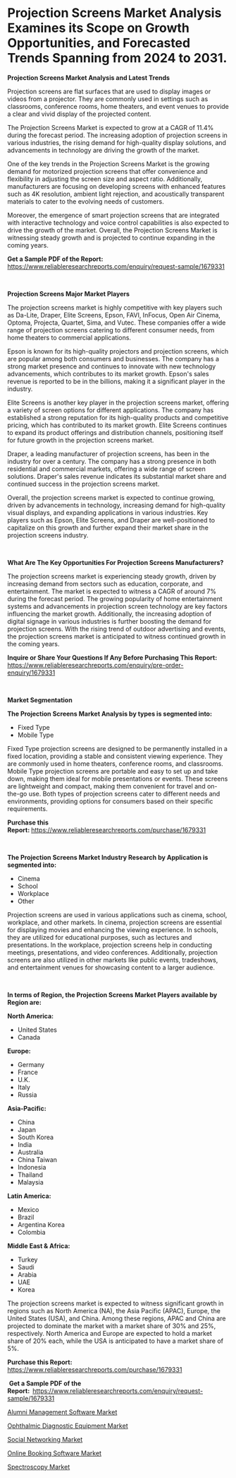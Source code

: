 <p><h1>Projection Screens Market Analysis Examines its Scope on Growth Opportunities, and Forecasted Trends Spanning from 2024 to 2031.</h1></p><p><strong>Projection Screens Market Analysis and Latest Trends</strong></p>
<p><p>Projection screens are flat surfaces that are used to display images or videos from a projector. They are commonly used in settings such as classrooms, conference rooms, home theaters, and event venues to provide a clear and vivid display of the projected content.</p><p>The Projection Screens Market is expected to grow at a CAGR of 11.4% during the forecast period. The increasing adoption of projection screens in various industries, the rising demand for high-quality display solutions, and advancements in technology are driving the growth of the market.</p><p>One of the key trends in the Projection Screens Market is the growing demand for motorized projection screens that offer convenience and flexibility in adjusting the screen size and aspect ratio. Additionally, manufacturers are focusing on developing screens with enhanced features such as 4K resolution, ambient light rejection, and acoustically transparent materials to cater to the evolving needs of customers.</p><p>Moreover, the emergence of smart projection screens that are integrated with interactive technology and voice control capabilities is also expected to drive the growth of the market. Overall, the Projection Screens Market is witnessing steady growth and is projected to continue expanding in the coming years.</p></p>
<p><strong>Get a Sample PDF of the Report:&nbsp;</strong> <a href="https://www.reliableresearchreports.com/enquiry/request-sample/1679331">https://www.reliableresearchreports.com/enquiry/request-sample/1679331</a></p>
<p>&nbsp;</p>
<p><strong>Projection Screens Major Market Players</strong></p>
<p><p>The projection screens market is highly competitive with key players such as Da-Lite, Draper, Elite Screens, Epson, FAVI, InFocus, Open Air Cinema, Optoma, Projecta, Quartet, Sima, and Vutec. These companies offer a wide range of projection screens catering to different consumer needs, from home theaters to commercial applications.</p><p>Epson is known for its high-quality projectors and projection screens, which are popular among both consumers and businesses. The company has a strong market presence and continues to innovate with new technology advancements, which contributes to its market growth. Epson's sales revenue is reported to be in the billions, making it a significant player in the industry.</p><p>Elite Screens is another key player in the projection screens market, offering a variety of screen options for different applications. The company has established a strong reputation for its high-quality products and competitive pricing, which has contributed to its market growth. Elite Screens continues to expand its product offerings and distribution channels, positioning itself for future growth in the projection screens market.</p><p>Draper, a leading manufacturer of projection screens, has been in the industry for over a century. The company has a strong presence in both residential and commercial markets, offering a wide range of screen solutions. Draper's sales revenue indicates its substantial market share and continued success in the projection screens market.</p><p>Overall, the projection screens market is expected to continue growing, driven by advancements in technology, increasing demand for high-quality visual displays, and expanding applications in various industries. Key players such as Epson, Elite Screens, and Draper are well-positioned to capitalize on this growth and further expand their market share in the projection screens industry.</p></p>
<p>&nbsp;</p>
<p><strong>What Are The Key Opportunities For Projection Screens Manufacturers?</strong></p>
<p><p>The projection screens market is experiencing steady growth, driven by increasing demand from sectors such as education, corporate, and entertainment. The market is expected to witness a CAGR of around 7% during the forecast period. The growing popularity of home entertainment systems and advancements in projection screen technology are key factors influencing the market growth. Additionally, the increasing adoption of digital signage in various industries is further boosting the demand for projection screens. With the rising trend of outdoor advertising and events, the projection screens market is anticipated to witness continued growth in the coming years.</p></p>
<p><strong>Inquire or Share Your Questions If Any Before Purchasing This Report:</strong> <a href="https://www.reliableresearchreports.com/enquiry/pre-order-enquiry/1679331">https://www.reliableresearchreports.com/enquiry/pre-order-enquiry/1679331</a></p>
<p>&nbsp;</p>
<p><strong>Market Segmentation</strong></p>
<p><strong>The Projection Screens Market Analysis by types is segmented into:</strong></p>
<p><ul><li>Fixed Type</li><li>Mobile Type</li></ul></p>
<p><p>Fixed Type projection screens are designed to be permanently installed in a fixed location, providing a stable and consistent viewing experience. They are commonly used in home theaters, conference rooms, and classrooms. Mobile Type projection screens are portable and easy to set up and take down, making them ideal for mobile presentations or events. These screens are lightweight and compact, making them convenient for travel and on-the-go use. Both types of projection screens cater to different needs and environments, providing options for consumers based on their specific requirements.</p></p>
<p><strong>Purchase this Report:&nbsp;</strong><a href="https://www.reliableresearchreports.com/purchase/1679331">https://www.reliableresearchreports.com/purchase/1679331</a></p>
<p>&nbsp;</p>
<p><strong>The Projection Screens Market Industry Research by Application is segmented into:</strong></p>
<p><ul><li>Cinema</li><li>School</li><li>Workplace</li><li>Other</li></ul></p>
<p><p>Projection screens are used in various applications such as cinema, school, workplace, and other markets. In cinema, projection screens are essential for displaying movies and enhancing the viewing experience. In schools, they are utilized for educational purposes, such as lectures and presentations. In the workplace, projection screens help in conducting meetings, presentations, and video conferences. Additionally, projection screens are also utilized in other markets like public events, tradeshows, and entertainment venues for showcasing content to a larger audience.</p></p>
<p>&nbsp;</p>
<p><strong>In terms of Region, the Projection Screens Market Players available by Region are:</strong></p>
<p>
    <p> <strong> North America: </strong>
        <ul>
            <li>United States</li>
            <li>Canada</li>
        </ul>
        </p> 
    <p> <strong> Europe: </strong>
        <ul>
            <li>Germany</li>
            <li>France</li>
            <li>U.K.</li>
            <li>Italy</li>
            <li>Russia</li>
        </ul>
        </p> 
    <p> <strong> Asia-Pacific: </strong>
        <ul>
            <li>China</li>
            <li>Japan</li>
            <li>South Korea</li>
            <li>India</li>
            <li>Australia</li>
            <li>China Taiwan</li>
            <li>Indonesia</li>
            <li>Thailand</li>
            <li>Malaysia</li>
        </ul>
        </p> 
    <p> <strong> Latin America: </strong>
        <ul>
            <li>Mexico</li>
            <li>Brazil</li>
            <li>Argentina Korea</li>
            <li>Colombia</li>
        </ul>
        </p> 
    <p> <strong> Middle East & Africa: </strong>
        <ul>
            <li>Turkey</li>
            <li>Saudi</li>
            <li>Arabia</li>
            <li>UAE</li>
            <li>Korea</li>
        </ul>
    </p>
    </p>
<p><p>The projection screens market is expected to witness significant growth in regions such as North America (NA), the Asia Pacific (APAC), Europe, the United States (USA), and China. Among these regions, APAC and China are projected to dominate the market with a market share of 30% and 25%, respectively. North America and Europe are expected to hold a market share of 20% each, while the USA is anticipated to have a market share of 5%.</p></p>
<p><strong>Purchase this Report: </strong><a href="https://www.reliableresearchreports.com/purchase/1679331">https://www.reliableresearchreports.com/purchase/1679331</a></p>
<p>&nbsp;<strong>Get a Sample PDF of the Report:&nbsp;&nbsp;</strong><a href="https://www.reliableresearchreports.com/enquiry/request-sample/1679331">https://www.reliableresearchreports.com/enquiry/request-sample/1679331</a></p>
<p><strong></strong></p>
<p><p><a href="https://medium.com/@faeernser3445/decoding-alumni-management-software-market-metrics-market-share-trends-and-growth-patterns-56147995bf87">Alumni Management Software Market</a></p><p><a href="https://medium.com/@faeernser3445/ophthalmic-diagnostic-equipment-market-the-key-to-successful-business-strategy-forecast-till-2031-a15e7ee78685">Ophthalmic Diagnostic Equipment Market</a></p><p><a href="https://medium.com/@faeernser3445/social-networking-nbsp-market-focuses-on-market-share-size-and-projected-forecast-till-2031-8c2065c4ac59">Social Networking Market</a></p><p><a href="https://medium.com/@faeernser3445/online-booking-software-market-exploring-market-share-market-trends-and-future-growth-571ded79b909">Online Booking Software Market</a></p><p><a href="https://medium.com/@faeernser3445/decoding-spectroscopy-market-metrics-market-share-trends-and-growth-patterns-7c900c8dd375">Spectroscopy Market</a></p></p>